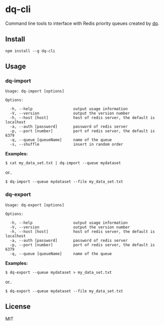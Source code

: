 dq-cli
======

Command line tools to interface with Redis priority queues created by [dq](https://github.com/jprichardson/node-dq).


Install
-------

    npm install --g dq-cli



Usage
-----

### dq-import


    Usage: dq-import [options]

    Options:

      -h, --help                  output usage information
      -V, --version               output the version number
      -h, --host [host]           host of redis server, the default is localhost
      -a, --auth [password]       password of redis server
      -p, --port [number]         port of redis server, the default is 6379
      -q, --queue [queueName]     name of the queue
      -s, --shuffle               insert in random order



**Examples:**

    $ cat my_data_set.txt | dq-import --queue mydataset

or..

    $ dq-import --queue mydataset --file my_data_set.txt


### dq-export


    Usage: dq-export [options]

    Options:

      -h, --help                  output usage information
      -V, --version               output the version number
      -h, --host [host]           host of redis server, the default is localhost
      -a, --auth [password]       password of redis server
      -p, --port [number]         port of redis server, the default is 6379
      -q, --queue [queueName]     name of the queue



**Examples:**

    $ dq-export --queue mydataset > my_data_set.txt

or..

    $ dq-export --queue mydataset --file my_data_set.txt



License
-------

MIT

